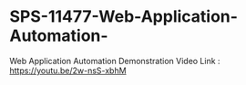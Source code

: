 # SPS-11477-Web-Application-Automation-
Web Application Automation 
Demonstration Video Link : https://youtu.be/2w-nsS-xbhM
